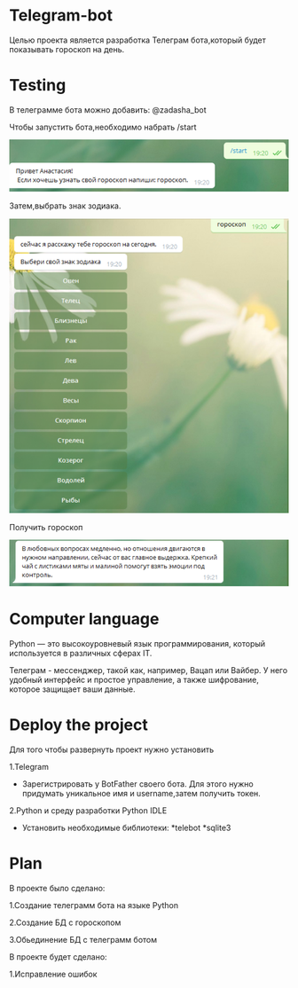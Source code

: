 # Telegram-bot
Целью проекта является разработка Телеграм бота,который будет показывать гороскоп на день.

# Testing
В телеграмме бота можно добавить: @zadasha_bot

Чтобы запустить бота,необходимо набрать /start

![Alt text](https://github.com/baravinka/Telebot/blob/main/documentation/image1.PNG)

Затем,выбрать знак зодиака.

![Alt text](https://github.com/baravinka/Telebot/blob/main/documentation/image2.PNG)

Получить гороскоп

![Alt text](https://github.com/baravinka/Telebot/blob/main/documentation/image3.PNG)

# Computer language

Python — это высокоуровневый язык программирования, который используется в различных сферах IT.

Телеграм - мессенджер, такой как, например, Вацап или Вайбер.
У него удобный интерфейс и простое управление, а также шифрование, которое защищает ваши данные.

# Deploy the project
Для того чтобы развернуть проект нужно установить

1.Telegram

- Зарегистрировать у BotFather своего бота. Для этого нужно придумать уникальное имя и username,затем получить токен.

2.Python и среду разработки Python IDLE

- Установить необходимые библиотеки:
*telebot 
*sqlite3
                               
                                     
                                     
# Plan

В проекте было сделано:

1.Создание телеграмм бота на языке Python

2.Создание БД с гороскопом

3.Обьединение БД с телеграмм ботом

В проекте будет сделано:

1.Исправление ошибок


